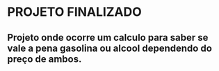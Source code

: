 <h1>PROJETO FINALIZADO</h1>

<h2>Projeto onde ocorre um calculo para saber se vale a pena gasolina ou alcool dependendo do preço de ambos. </h2>
